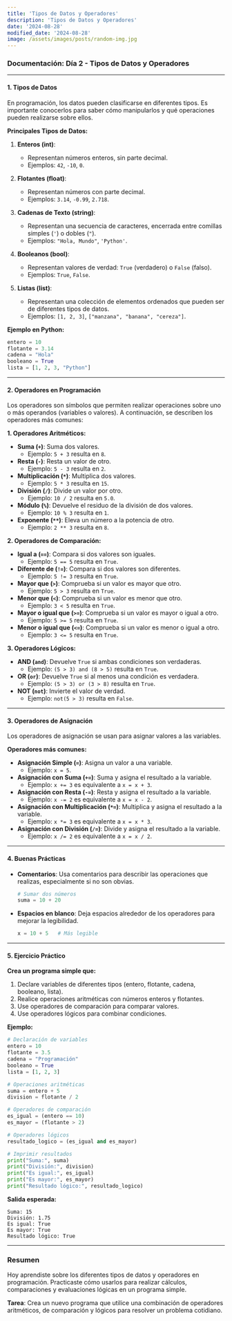 ```yaml
---
title: 'Tipos de Datos y Operadores'
description: 'Tipos de Datos y Operadores'
date: '2024-08-28'
modified_date: '2024-08-28'
image: /assets/images/posts/random-img.jpg
---
```


### **Documentación: Día 2 - Tipos de Datos y Operadores**

---

#### **1. Tipos de Datos**

En programación, los datos pueden clasificarse en diferentes tipos. Es importante conocerlos para saber cómo manipularlos y qué operaciones pueden realizarse sobre ellos.

**Principales Tipos de Datos:**

1. **Enteros (int)**:
   - Representan números enteros, sin parte decimal.
   - Ejemplos: `42`, `-10`, `0`.

2. **Flotantes (float)**:
   - Representan números con parte decimal.
   - Ejemplos: `3.14`, `-0.99`, `2.718`.

3. **Cadenas de Texto (string)**:
   - Representan una secuencia de caracteres, encerrada entre comillas simples (`'`) o dobles (`"`).
   - Ejemplos: `"Hola, Mundo"`, `'Python'`.

4. **Booleanos (bool)**:
   - Representan valores de verdad: `True` (verdadero) o `False` (falso).
   - Ejemplos: `True`, `False`.

5. **Listas (list)**:
   - Representan una colección de elementos ordenados que pueden ser de diferentes tipos de datos.
   - Ejemplos: `[1, 2, 3]`, `["manzana", "banana", "cereza"]`.

**Ejemplo en Python:**
```python
entero = 10
flotante = 3.14
cadena = "Hola"
booleano = True
lista = [1, 2, 3, "Python"]
```

---

#### **2. Operadores en Programación**

Los operadores son símbolos que permiten realizar operaciones sobre uno o más operandos (variables o valores). A continuación, se describen los operadores más comunes:

**1. Operadores Aritméticos:**
   - **Suma (`+`)**: Suma dos valores.
     - Ejemplo: `5 + 3` resulta en `8`.
   - **Resta (`-`)**: Resta un valor de otro.
     - Ejemplo: `5 - 3` resulta en `2`.
   - **Multiplicación (`*`)**: Multiplica dos valores.
     - Ejemplo: `5 * 3` resulta en `15`.
   - **División (`/`)**: Divide un valor por otro.
     - Ejemplo: `10 / 2` resulta en `5.0`.
   - **Módulo (`%`)**: Devuelve el residuo de la división de dos valores.
     - Ejemplo: `10 % 3` resulta en `1`.
   - **Exponente (`**`)**: Eleva un número a la potencia de otro.
     - Ejemplo: `2 ** 3` resulta en `8`.

**2. Operadores de Comparación:**
   - **Igual a (`==`)**: Compara si dos valores son iguales.
     - Ejemplo: `5 == 5` resulta en `True`.
   - **Diferente de (`!=`)**: Compara si dos valores son diferentes.
     - Ejemplo: `5 != 3` resulta en `True`.
   - **Mayor que (`>`)**: Comprueba si un valor es mayor que otro.
     - Ejemplo: `5 > 3` resulta en `True`.
   - **Menor que (`<`)**: Comprueba si un valor es menor que otro.
     - Ejemplo: `3 < 5` resulta en `True`.
   - **Mayor o igual que (`>=`)**: Comprueba si un valor es mayor o igual a otro.
     - Ejemplo: `5 >= 5` resulta en `True`.
   - **Menor o igual que (`<=`)**: Comprueba si un valor es menor o igual a otro.
     - Ejemplo: `3 <= 5` resulta en `True`.

**3. Operadores Lógicos:**
   - **AND (`and`)**: Devuelve `True` si ambas condiciones son verdaderas.
     - Ejemplo: `(5 > 3) and (8 > 5)` resulta en `True`.
   - **OR (`or`)**: Devuelve `True` si al menos una condición es verdadera.
     - Ejemplo: `(5 > 3) or (3 > 8)` resulta en `True`.
   - **NOT (`not`)**: Invierte el valor de verdad.
     - Ejemplo: `not(5 > 3)` resulta en `False`.

---

#### **3. Operadores de Asignación**

Los operadores de asignación se usan para asignar valores a las variables.

**Operadores más comunes:**
   - **Asignación Simple (`=`)**: Asigna un valor a una variable.
     - Ejemplo: `x = 5`.
   - **Asignación con Suma (`+=`)**: Suma y asigna el resultado a la variable.
     - Ejemplo: `x += 3` es equivalente a `x = x + 3`.
   - **Asignación con Resta (`-=`)**: Resta y asigna el resultado a la variable.
     - Ejemplo: `x -= 2` es equivalente a `x = x - 2`.
   - **Asignación con Multiplicación (`*=`)**: Multiplica y asigna el resultado a la variable.
     - Ejemplo: `x *= 3` es equivalente a `x = x * 3`.
   - **Asignación con División (`/=`)**: Divide y asigna el resultado a la variable.
     - Ejemplo: `x /= 2` es equivalente a `x = x / 2`.

---

#### **4. Buenas Prácticas**

- **Comentarios**: Usa comentarios para describir las operaciones que realizas, especialmente si no son obvias.
  ```python
  # Sumar dos números
  suma = 10 + 20
  ```
- **Espacios en blanco**: Deja espacios alrededor de los operadores para mejorar la legibilidad.
  ```python
  x = 10 + 5   # Más legible
  ```

---

#### **5. Ejercicio Práctico**

**Crea un programa simple que:**
1. Declare variables de diferentes tipos (entero, flotante, cadena, booleano, lista).
2. Realice operaciones aritméticas con números enteros y flotantes.
3. Use operadores de comparación para comparar valores.
4. Use operadores lógicos para combinar condiciones.

**Ejemplo:**
```python
# Declaración de variables
entero = 10
flotante = 3.5
cadena = "Programación"
booleano = True
lista = [1, 2, 3]

# Operaciones aritméticas
suma = entero + 5
division = flotante / 2

# Operadores de comparación
es_igual = (entero == 10)
es_mayor = (flotante > 2)

# Operadores lógicos
resultado_logico = (es_igual and es_mayor)

# Imprimir resultados
print("Suma:", suma)
print("División:", division)
print("Es igual:", es_igual)
print("Es mayor:", es_mayor)
print("Resultado lógico:", resultado_logico)
```

**Salida esperada:**
```
Suma: 15
División: 1.75
Es igual: True
Es mayor: True
Resultado lógico: True
```

---

### **Resumen**
Hoy aprendiste sobre los diferentes tipos de datos y operadores en programación. Practicaste cómo usarlos para realizar cálculos, comparaciones y evaluaciones lógicas en un programa simple.

**Tarea**: Crea un nuevo programa que utilice una combinación de operadores aritméticos, de comparación y lógicos para resolver un problema cotidiano.
